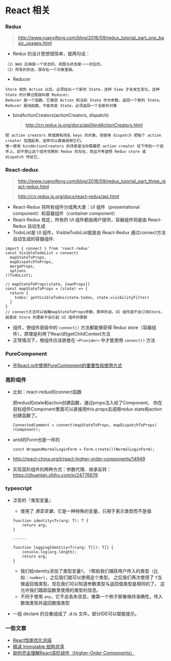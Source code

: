 # React 相关

### Redux

> http://www.ruanyifeng.com/blog/2016/09/redux_tutorial_part_one_basic_usages.html

- Redux 的设计思想很简单，就两句话：

```
（1）Web 应用是一个状态机，视图与状态是一一对应的。
（2）所有的状态，保存在一个对象里面。
```

- Reducer

```
Store 收到 Action 以后，必须给出一个新的 State，这样 View 才会发生变化。这种 State 的计算过程就叫做 Reducer。
Reducer 是一个函数，它接受 Action 和当前 State 作为参数，返回一个新的 State。
Reducer 是纯函数，不能改变 State，必须返回一个全新的对象
```

- bindActionCreators(actionCreators, dispatch)

  > http://cn.redux.js.org/docs/api/bindActionCreators.html

```
把 action creators 转成拥有同名 keys 的对象，但使用 dispatch 把每个 action creator 包围起来，这样可以直接调用它们。
惟一使用 bindActionCreators 的场景是当你需要把 action creator 往下传到一个组件上，却不想让这个组件觉察到 Redux 的存在，而且不希望把 Redux store 或 dispatch 传给它。
```

### React-dedux

> http://www.ruanyifeng.com/blog/2016/09/redux_tutorial_part_three_react-redux.html
>
> http://cn.redux.js.org/docs/react-redux/api.html

- React-Redux 将所有组件分成两大类：UI 组件（presentational component）和容器组件（container component）
- React-Redux 规定，所有的 UI 组件都由用户提供，容器组件则是由 React-Redux 自动生成
- TodoList是 UI 组件，VisibleTodoList就是由 React-Redux 通过connect方法自动生成的容器组件:

```
import { connect } from 'react-redux'
const VisibleTodoList = connect(
  mapStateToProps,
  mapDispatchToProps,
  mergeProps,
  options
)(TodoList);
```

```
// mapStateToProps(state, [ownProps])
const mapStateToProps = (state) => {
  return {
    todos: getVisibleTodos(state.todos, state.visibilityFilter)
  }
}
// connect方法可以省略mapStateToProps参数，那样的话，UI 组件就不会订阅Store，就是说 Store 的更新不会引起 UI 组件的更新
```

- <Provider store=...>组件，使组件层级中的 `connect()` 方法都能够获得 Redux store（容器组件），原理是利用了React的getChildContext方法
- 正常情况下，根组件应该嵌套在 `<Provider>` 中才能使用 `connect()` 方法

### PureComponent

- [在React.js中使用PureComponent的重要性和使用方式](http://www.zcfy.cc/article/why-and-how-to-use-purecomponent-in-react-js-60devs-2344.html)

### 高阶组件

- 比如：react-redux的connect函数

  把redux的state和action创建函数，通过props注入给了Component。
  你在目标组件Component里面可以直接用this.props去调用redux state和action创建函数了。

  ```
  ConnectedComment = connect(mapStateToProps, mapDispatchToProps)(Component);
  ```

- antd的Form也是一样的

  ```
  const WrappedNormalLoginForm = Form.create()(NormalLoginForm);
  ```

- http://react-china.org/t/react-higher-order-components/14949

- 实现高阶组件的两种方式：参数代理、继承反转：https://zhuanlan.zhihu.com/p/24776678

### typescript

- 泛型的『类型变量』

  - 使用了 *类型变量*，它是一种特殊的变量，只用于表示类型而不是值

  ```
  function identity<T>(arg: T): T {
      return arg;
  }

  ------

  function loggingIdentity<T>(arg: T[]): T[] {
      console.log(arg.length);
      return arg;
  }
  ```

  - 我们给identity添加了类型变量`T`。 `T`帮助我们捕获用户传入的类型（比如：`number`），之后我们就可以使用这个类型。 之后我们再次使用了 `T`当做返回值类型。现在我们可以知道参数类型与返回值类型是相同的了。 这允许我们跟踪函数里使用的类型的信息。
  - 不同于使用 `any`，它不会丢失信息，像第一个例子那像保持准确性，传入数值类型并返回数值类型

- 一组 declare 的合集组成了 .d.ts 文件。部分IDE可以智能提示。

### 一些文章
- [React性能优化总结](https://github.com/Pines-Cheng/blog/issues/3)
- [精读 Immutable 结构共享](https://github.com/ascoders/blog/issues/20)
- [助你完全理解React高阶组件（Higher-Order Components）](http://react-china.org/t/react-higher-order-components/14949)